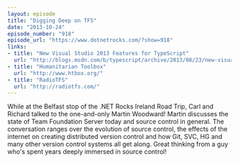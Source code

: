 ```yaml
---
layout: episode
title: "Digging Deep on TFS"
date: "2013-10-24"
episode_number: "918"
episode_url: "https://www.dotnetrocks.com/?show=918"
links:
- title: "New Visual Studio 2013 Features for TypeScript"
  url: "http://blogs.msdn.com/b/typescript/archive/2013/08/23/new-visual-studio-2013-features-for-typescript.aspx"
- title: "Humanitarian Toolbox"
  url: "http://www.htbox.org/"
- title: "RadioTFS"
  url: "http://radiotfs.com/"
---
```


While at the Belfast stop of the .NET Rocks Ireland Road Trip, Carl and Richard talked to the one-and-only Martin Woodward! Martin discusses the state of Team Foundation Server today and source control in general. The conversation ranges over the evolution of source control, the effects of the internet on creating distributed version control and how Git, SVC, HG and many other version control systems all get along. Great thinking from a guy who's spent years deeply immersed in source control!
